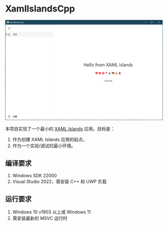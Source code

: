 # XamlIslandsCpp

![MainWindow.png](img/MainWindow.png)

本项目实现了一个最小的 [XAML Islands](https://docs.microsoft.com/en-us/windows/apps/desktop/modernize/xaml-islands) 应用。目标是：

1. 作为创建 XAML Islands 应用的起点。
2. 作为一个实验/调试的最小环境。

## 编译要求

1. Windows SDK 22000
2. Visual Studio 2022，需安装 C++ 和 UWP 负载

## 运行要求

1. Windows 10 v1903 以上或 Windows 11
2. 需安装最新的 MSVC 运行时
